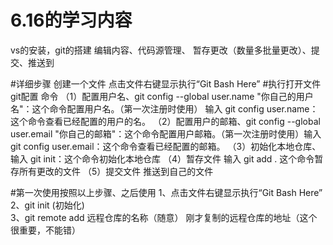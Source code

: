 # 6.16的学习内容
 vs的安装，git的搭建
 编辑内容、代码源管理、  暂存更改（数量多批量更改）、提交、推送到

 #详细步骤  创建一个文件  点击文件右键显示执行“Git Bash Here”
 #执行打开文件 git配置 命令 
   （1）配置用户名、git config --global user.name "你自己的用户名"：这个命令配置用户名。（第一次注册时使用）  输入 git config user.name：这个命令查看已经配置的用户的名。
   （2）配置用户的邮箱、git config --global user.email "你自己的邮箱"：这个命令配置用户邮箱。（第一次注册时使用）输入 git config user.email：这个命令查看已经配置的邮箱。
   （3）初始化本地仓库、输入 git init：这个命令初始化本地仓库
   （4）暂存文件 输入 git add .  这个命令暂存所有更改的文件
   （5）提交文件  推送到自己的文件   


 #第一次使用按照以上步骤、之后使用
    1、点击文件右键显示执行“Git Bash Here”
    2、git init   (初始化)  
    3、git remote add  远程仓库的名称（随意） 刚才复制的远程仓库的地址（这个很重要，不能错） 
